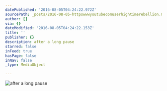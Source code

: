 ```yaml
---
datePublished: '2016-08-05T04:24:22.972Z'
sourcePath: _posts/2016-08-05-httpswwwyoutubecomuserhightimerebellion.md
author: []
via: {}
dateModified: '2016-08-05T04:24:22.153Z'
title: ''
publisher: {}
description: after a long pause
starred: false
inFeed: true
hasPage: false
inNav: false
_type: MediaObject

---
```

![after a long pause](https://the-grid-user-content.s3-us-west-2.amazonaws.com/886cd788-6d9a-455e-8a8c-ac2c004b41da.jpg)